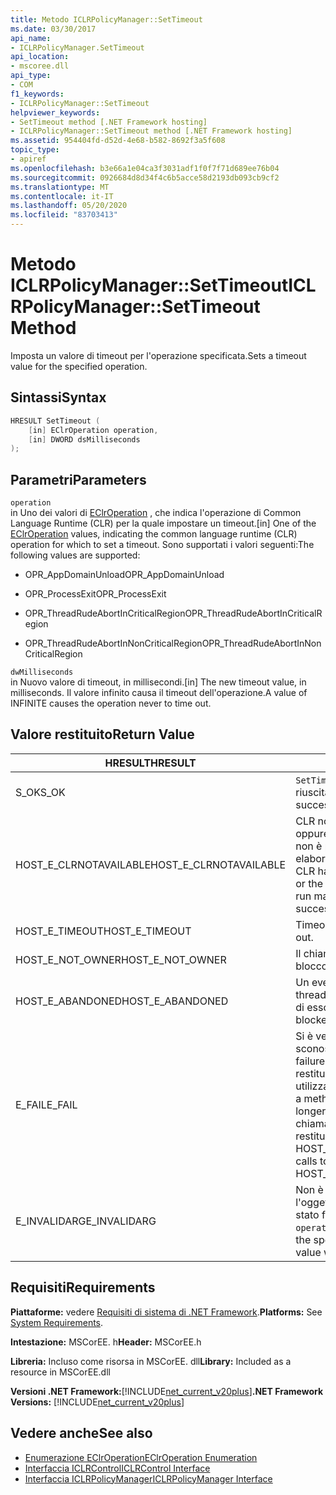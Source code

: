 ```yaml
---
title: Metodo ICLRPolicyManager::SetTimeout
ms.date: 03/30/2017
api_name:
- ICLRPolicyManager.SetTimeout
api_location:
- mscoree.dll
api_type:
- COM
f1_keywords:
- ICLRPolicyManager::SetTimeout
helpviewer_keywords:
- SetTimeout method [.NET Framework hosting]
- ICLRPolicyManager::SetTimeout method [.NET Framework hosting]
ms.assetid: 954404fd-d52d-4e68-b582-8692f3a5f608
topic_type:
- apiref
ms.openlocfilehash: b3e66a1e04ca3f3031adf1f0f7f71d689ee76b04
ms.sourcegitcommit: 0926684d8d34f4c6b5acce58d2193db093cb9cf2
ms.translationtype: MT
ms.contentlocale: it-IT
ms.lasthandoff: 05/20/2020
ms.locfileid: "83703413"
---
```

# <a name="iclrpolicymanagersettimeout-method"></a><span data-ttu-id="b1164-102">Metodo ICLRPolicyManager::SetTimeout</span><span class="sxs-lookup"><span data-stu-id="b1164-102">ICLRPolicyManager::SetTimeout Method</span></span>
<span data-ttu-id="b1164-103">Imposta un valore di timeout per l'operazione specificata.</span><span class="sxs-lookup"><span data-stu-id="b1164-103">Sets a timeout value for the specified operation.</span></span>  
  
## <a name="syntax"></a><span data-ttu-id="b1164-104">Sintassi</span><span class="sxs-lookup"><span data-stu-id="b1164-104">Syntax</span></span>  
  
```cpp  
HRESULT SetTimeout (  
    [in] EClrOperation operation,  
    [in] DWORD dsMilliseconds  
);  
```  
  
## <a name="parameters"></a><span data-ttu-id="b1164-105">Parametri</span><span class="sxs-lookup"><span data-stu-id="b1164-105">Parameters</span></span>  
 `operation`  
 <span data-ttu-id="b1164-106">in Uno dei valori di [EClrOperation](eclroperation-enumeration.md) , che indica l'operazione di Common Language Runtime (CLR) per la quale impostare un timeout.</span><span class="sxs-lookup"><span data-stu-id="b1164-106">[in] One of the [EClrOperation](eclroperation-enumeration.md) values, indicating the common language runtime (CLR) operation for which to set a timeout.</span></span> <span data-ttu-id="b1164-107">Sono supportati i valori seguenti:</span><span class="sxs-lookup"><span data-stu-id="b1164-107">The following values are supported:</span></span>  
  
- <span data-ttu-id="b1164-108">OPR_AppDomainUnload</span><span class="sxs-lookup"><span data-stu-id="b1164-108">OPR_AppDomainUnload</span></span>  
  
- <span data-ttu-id="b1164-109">OPR_ProcessExit</span><span class="sxs-lookup"><span data-stu-id="b1164-109">OPR_ProcessExit</span></span>  
  
- <span data-ttu-id="b1164-110">OPR_ThreadRudeAbortInCriticalRegion</span><span class="sxs-lookup"><span data-stu-id="b1164-110">OPR_ThreadRudeAbortInCriticalRegion</span></span>  
  
- <span data-ttu-id="b1164-111">OPR_ThreadRudeAbortInNonCriticalRegion</span><span class="sxs-lookup"><span data-stu-id="b1164-111">OPR_ThreadRudeAbortInNonCriticalRegion</span></span>  
  
 `dwMilliseconds`  
 <span data-ttu-id="b1164-112">in Nuovo valore di timeout, in millisecondi.</span><span class="sxs-lookup"><span data-stu-id="b1164-112">[in] The new timeout value, in milliseconds.</span></span> <span data-ttu-id="b1164-113">Il valore infinito causa il timeout dell'operazione.</span><span class="sxs-lookup"><span data-stu-id="b1164-113">A value of INFINITE causes the operation never to time out.</span></span>  
  
## <a name="return-value"></a><span data-ttu-id="b1164-114">Valore restituito</span><span class="sxs-lookup"><span data-stu-id="b1164-114">Return Value</span></span>  
  
|<span data-ttu-id="b1164-115">HRESULT</span><span class="sxs-lookup"><span data-stu-id="b1164-115">HRESULT</span></span>|<span data-ttu-id="b1164-116">Description</span><span class="sxs-lookup"><span data-stu-id="b1164-116">Description</span></span>|  
|-------------|-----------------|  
|<span data-ttu-id="b1164-117">S_OK</span><span class="sxs-lookup"><span data-stu-id="b1164-117">S_OK</span></span>|<span data-ttu-id="b1164-118">`SetTimeout`la restituzione è riuscita.</span><span class="sxs-lookup"><span data-stu-id="b1164-118">`SetTimeout` returned successfully.</span></span>|  
|<span data-ttu-id="b1164-119">HOST_E_CLRNOTAVAILABLE</span><span class="sxs-lookup"><span data-stu-id="b1164-119">HOST_E_CLRNOTAVAILABLE</span></span>|<span data-ttu-id="b1164-120">CLR non è stato caricato in un processo oppure CLR si trova in uno stato in cui non è possibile eseguire codice gestito o elaborare la chiamata correttamente.</span><span class="sxs-lookup"><span data-stu-id="b1164-120">The CLR has not been loaded into a process, or the CLR is in a state in which it cannot run managed code or process the call successfully.</span></span>|  
|<span data-ttu-id="b1164-121">HOST_E_TIMEOUT</span><span class="sxs-lookup"><span data-stu-id="b1164-121">HOST_E_TIMEOUT</span></span>|<span data-ttu-id="b1164-122">Timeout della chiamata.</span><span class="sxs-lookup"><span data-stu-id="b1164-122">The call timed out.</span></span>|  
|<span data-ttu-id="b1164-123">HOST_E_NOT_OWNER</span><span class="sxs-lookup"><span data-stu-id="b1164-123">HOST_E_NOT_OWNER</span></span>|<span data-ttu-id="b1164-124">Il chiamante non è il proprietario del blocco.</span><span class="sxs-lookup"><span data-stu-id="b1164-124">The caller does not own the lock.</span></span>|  
|<span data-ttu-id="b1164-125">HOST_E_ABANDONED</span><span class="sxs-lookup"><span data-stu-id="b1164-125">HOST_E_ABANDONED</span></span>|<span data-ttu-id="b1164-126">Un evento è stato annullato mentre un thread bloccato o Fiber era in attesa su di esso.</span><span class="sxs-lookup"><span data-stu-id="b1164-126">An event was canceled while a blocked thread or fiber was waiting on it.</span></span>|  
|<span data-ttu-id="b1164-127">E_FAIL</span><span class="sxs-lookup"><span data-stu-id="b1164-127">E_FAIL</span></span>|<span data-ttu-id="b1164-128">Si è verificato un errore irreversibile sconosciuto.</span><span class="sxs-lookup"><span data-stu-id="b1164-128">An unknown catastrophic failure occurred.</span></span> <span data-ttu-id="b1164-129">Dopo che un metodo restituisce E_FAIL, CLR non è più utilizzabile all'interno del processo.</span><span class="sxs-lookup"><span data-stu-id="b1164-129">After a method returns E_FAIL, the CLR is no longer usable within the process.</span></span> <span data-ttu-id="b1164-130">Le chiamate successive ai metodi di hosting restituiscono HOST_E_CLRNOTAVAILABLE.</span><span class="sxs-lookup"><span data-stu-id="b1164-130">Subsequent calls to hosting methods return HOST_E_CLRNOTAVAILABLE.</span></span>|  
|<span data-ttu-id="b1164-131">E_INVALIDARG</span><span class="sxs-lookup"><span data-stu-id="b1164-131">E_INVALIDARG</span></span>|<span data-ttu-id="b1164-132">Non è possibile impostare un timeout per l'oggetto specificato `operation` oppure è stato fornito un valore non valido per `operation` .</span><span class="sxs-lookup"><span data-stu-id="b1164-132">A timeout cannot be set for the specified `operation`, or an invalid value was supplied for `operation`.</span></span>|  
  
## <a name="requirements"></a><span data-ttu-id="b1164-133">Requisiti</span><span class="sxs-lookup"><span data-stu-id="b1164-133">Requirements</span></span>  
 <span data-ttu-id="b1164-134">**Piattaforme:** vedere [Requisiti di sistema di .NET Framework](../../get-started/system-requirements.md).</span><span class="sxs-lookup"><span data-stu-id="b1164-134">**Platforms:** See [System Requirements](../../get-started/system-requirements.md).</span></span>  
  
 <span data-ttu-id="b1164-135">**Intestazione:** MSCorEE. h</span><span class="sxs-lookup"><span data-stu-id="b1164-135">**Header:** MSCorEE.h</span></span>  
  
 <span data-ttu-id="b1164-136">**Libreria:** Incluso come risorsa in MSCorEE. dll</span><span class="sxs-lookup"><span data-stu-id="b1164-136">**Library:** Included as a resource in MSCorEE.dll</span></span>  
  
 <span data-ttu-id="b1164-137">**Versioni .NET Framework:**[!INCLUDE[net_current_v20plus](../../../../includes/net-current-v20plus-md.md)]</span><span class="sxs-lookup"><span data-stu-id="b1164-137">**.NET Framework Versions:** [!INCLUDE[net_current_v20plus](../../../../includes/net-current-v20plus-md.md)]</span></span>  
  
## <a name="see-also"></a><span data-ttu-id="b1164-138">Vedere anche</span><span class="sxs-lookup"><span data-stu-id="b1164-138">See also</span></span>

- [<span data-ttu-id="b1164-139">Enumerazione EClrOperation</span><span class="sxs-lookup"><span data-stu-id="b1164-139">EClrOperation Enumeration</span></span>](eclroperation-enumeration.md)
- [<span data-ttu-id="b1164-140">Interfaccia ICLRControl</span><span class="sxs-lookup"><span data-stu-id="b1164-140">ICLRControl Interface</span></span>](iclrcontrol-interface.md)
- [<span data-ttu-id="b1164-141">Interfaccia ICLRPolicyManager</span><span class="sxs-lookup"><span data-stu-id="b1164-141">ICLRPolicyManager Interface</span></span>](iclrpolicymanager-interface.md)
